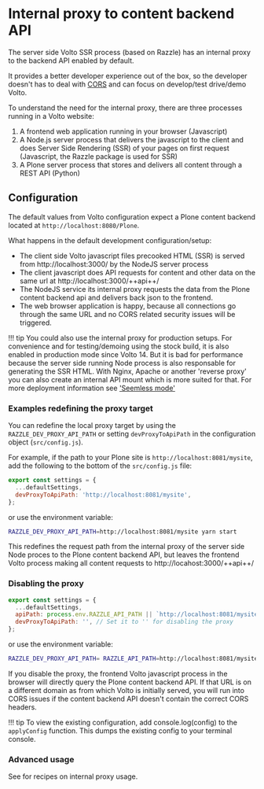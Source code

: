 # Internal proxy to content backend API

The server side Volto SSR process (based on Razzle) has an internal proxy to the backend API
enabled by default.

It provides a better developer experience out of the box, so the developer doesn't has to
deal with [CORS](https://developer.mozilla.org/en-US/docs/Web/HTTP/CORS) and can focus on
develop/test drive/demo Volto.

To understand the need for the internal proxy, there are three processes running in a Volto website:

1. A frontend web application running in your browser (Javascript)
2. A Node.js server process that delivers the javascript to the client and does
   Server Side Rendering (SSR) of your pages on first request (Javascript, the
   Razzle package is used for SSR)
3. A Plone server process that stores and delivers all content through a REST API (Python)

## Configuration

The default values from Volto configuration expect a Plone content backend located at `http://localhost:8080/Plone`.

What happens in the default development configuration/setup:

* The client side Volto javascript files precooked HTML (SSR) is served from http://localhost:3000/ by the NodeJS server process
* The client javascript does API requests for content and other data on the same url at http://localhost:3000/++api++/
* The NodeJS service its internal proxy requests the data from the Plone content backend api and delivers
back json to the frontend.
* The web browser application is happy, because all connections go through the same URL and no CORS related security issues will be triggered.

!!! tip
    You could also use the internal proxy for production setups. For convenience and for
    testing/demoing using the stock build, it is also enabled in production mode since 
    Volto 14. But it is bad for performance because the server side running Node process
    is also responsable for generating the SSR HTML. With Nginx, Apache or another
    'reverse proxy' you can also create an internal API mount which is more suited for
    that. For more deployment information see ['Seemless mode'](/deploying/seamless-mode)

### Examples redefining the proxy target

You can redefine the local proxy target by using the `RAZZLE_DEV_PROXY_API_PATH` or setting `devProxyToApiPath` in the configuration object (`src/config.js`).

For example, if the path to your Plone site is `http://localhost:8081/mysite`, add the following to the bottom of the `src/config.js` file:

```js
export const settings = {
  ...defaultSettings,
  devProxyToApiPath: 'http://localhost:8081/mysite',
};
```

or use the environment variable:
```bash
RAZZLE_DEV_PROXY_API_PATH=http://localhost:8081/mysite yarn start
```

This redefines the request path from the internal proxy of the server side Node proces to the Plone content backend API, but leaves the frontend Volto process making all content requests to http://locahost:3000/++api++/

### Disabling the proxy

```js
export const settings = {
  ...defaultSettings,
  apiPath: process.env.RAZZLE_API_PATH || `http://localhost:8081/mysite`, // for Plone
  devProxyToApiPath: '', // Set it to '' for disabling the proxy
};
```

or use the environment variable:
```bash
RAZZLE_DEV_PROXY_API_PATH= RAZZLE_API_PATH=http://localhost:8081/mysite yarn start
```

If you disable the proxy, the frontend Volto javascript process in the browser will
directly query the Plone content backend API. If that URL is on a different domain as
from which Volto is initially served, you will run into CORS issues if the content
backend API doesn't contain the correct CORS headers. 

!!! tip
    To view the existing configuration, add console.log(config) to the `applyConfig` function. This dumps the existing config to your terminal console.

### Advanced usage

See [](../recipes/environment-variables.md) for recipes on internal proxy usage.
